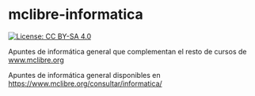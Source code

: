 # mclibre-informatica

[![License: CC BY-SA 4.0](https://img.shields.io/badge/License-CC%20BY--SA%204.0-lightgrey.svg)](https://creativecommons.org/licenses/by-sa/4.0/deed.es_ES)

Apuntes de informática general que complementan el resto de cursos de www.mclibre.org

Apuntes de informática general disponibles en https://www.mclibre.org/consultar/informatica/
